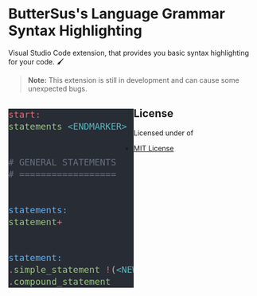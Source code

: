 # ButterSus's Language Grammar Syntax Highlighting

Visual Studio Code extension, that provides you basic syntax highlighting for your code. 🖌

> **Note:** This extension is still in development and can cause some unexpected bugs.

<pre style="float:left; overflow-x: scroll; width: 50%; color: #bbbbbb;background-color: #282c34;font-family: Monocraft, 'Droid Sans Mono', 'monospace', monospace;font-weight: normal;font-size: 18px;line-height: 24px;white-space: pre;">
<span style="color: #e06c75;">start:</span>
<span style="color: #98c379;">statements</span><span style="color: #bbbbbb;"> </span><span style="color: #56b6c2;">&lt;ENDMARKER&gt;</span>
<br />
<span style="color: #676f7d;"># GENERAL STATEMENTS</span>
<span style="color: #676f7d;"># ==================</span>
<br />
<span style="color: #61afef;">statements:</span>
<span style="color: #98c379;">statement</span><span style="color: #e06c75;">+</span>
<br />
<span style="color: #61afef;">statement:</span>
<span style="color: #e06c75;">.</span><span style="color: #98c379;">simple_statement</span><span style="color: #bbbbbb;"> </span><span style="color: #e06c75;">!</span><span style="color: #bbbbbb;">(</span><span style="color: #56b6c2;">&lt;NEWLINE&gt;</span><span style="color: #bbbbbb;"> </span><span style="color: #e06c75;">|</span><span style="color: #bbbbbb;"> </span><span style="color: #56b6c2;">&lt;;&gt;</span><span style="color: #bbbbbb;">) </span><span style="color: #e06c75;">-&gt;</span><span style="color: #bbbbbb;"> </span><span style="color: #e5c07b;">&quot;</span><span style="color: #56b6c2;">${</span><span style="color: #e06c75;">ERROR</span><span style="color: #56b6c2;">}</span><span style="color: #e5c07b;">Expected newline after statement:</span><span style="color: #56b6c2;">\n${</span><span style="color: #e06c75;">REASON</span><span style="color: #56b6c2;">}</span><span style="color: #e5c07b;">&quot;</span><span style="color: #bbbbbb;"> </span><span style="color: #d19a66;font-style: italic;">=&gt; ast.statement</span>
<span style="color: #e06c75;">.</span><span style="color: #98c379;">compound_statement</span>
</pre>

## License

Licensed under of

* [MIT License](#BLG/blob/master/LICENSE)
